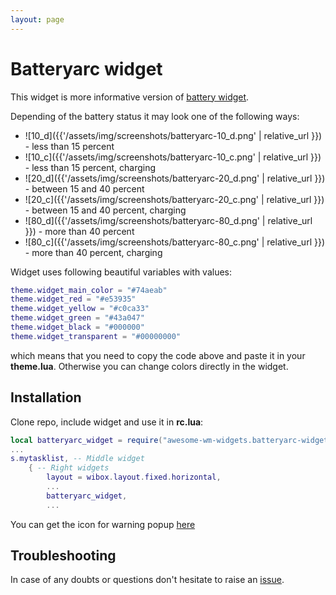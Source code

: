 ```yaml
---
layout: page
---
```


# Batteryarc widget

This widget is more informative version of [battery widget](https://github.com/streetturtle/awesome-wm-widgets/tree/master/battery-widget).

Depending of the battery status it may look one of the following ways:

 - ![10_d]({{'/assets/img/screenshots/batteryarc-10_d.png' | relative_url }}) - less than 15 percent
 - ![10_c]({{'/assets/img/screenshots/batteryarc-10_c.png' | relative_url }}) - less than 15 percent, charging
 - ![20_d]({{'/assets/img/screenshots/batteryarc-20_d.png' | relative_url }}) - between 15 and 40 percent
 - ![20_c]({{'/assets/img/screenshots/batteryarc-20_c.png' | relative_url }}) - between 15 and 40 percent, charging
 - ![80_d]({{'/assets/img/screenshots/batteryarc-80_d.png' | relative_url }}) - more than 40 percent
 - ![80_c]({{'/assets/img/screenshots/batteryarc-80_c.png' | relative_url }}) - more than 40 percent, charging

Widget uses following beautiful variables with values:

```lua
theme.widget_main_color = "#74aeab"
theme.widget_red = "#e53935"
theme.widget_yellow = "#c0ca33"
theme.widget_green = "#43a047"
theme.widget_black = "#000000"
theme.widget_transparent = "#00000000"
```

which means that you need to copy the code above and paste it in your **theme.lua**. Otherwise you can change colors directly in the widget.

## Installation

Clone repo, include widget and use it in **rc.lua**:

```lua
local batteryarc_widget = require("awesome-wm-widgets.batteryarc-widget.batteryarc")
...
s.mytasklist, -- Middle widget
	{ -- Right widgets
    	layout = wibox.layout.fixed.horizontal,
		...
		batteryarc_widget,
		...
```
You can get the icon for warning popup [here](https://vk.com/images/stickers/1933/512.png)

## Troubleshooting

In case of any doubts or questions don't hesitate to raise an [issue](https://github.com/streetturtle/awesome-wm-widgets/issues/new).
